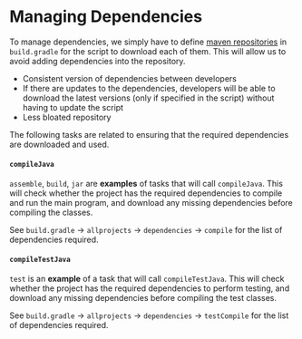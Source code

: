 # Managing Dependencies

To manage dependencies, we simply have to define [maven repositories](https://maven.apache.org/guides/introduction/introduction-to-repositories.html) in `build.gradle` for the script to download each of them.
This will allow us to avoid adding dependencies into the repository.
- Consistent version of dependencies between developers
- If there are updates to the dependencies, developers will be able to download the latest versions (only if specified in the script) without having to update the script
- Less bloated repository

The following tasks are related to ensuring that the required dependencies are downloaded and used.

#### `compileJava`
`assemble`, `build`, `jar` are **examples** of tasks that will call `compileJava`.
This will check whether the project has the required dependencies to compile and run the main program, and download any missing dependencies before compiling the classes.

See `build.gradle` -> `allprojects` -> `dependencies` -> `compile` for the list of dependencies required.

#### `compileTestJava`
`test` is an **example** of a task that will call `compileTestJava`.
This will check whether the project has the required dependencies to perform testing, and download any missing dependencies before compiling the test classes.

See `build.gradle` -> `allprojects` -> `dependencies` -> `testCompile` for the list of dependencies required.